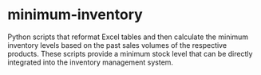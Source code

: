 # minimum-inventory
Python scripts that reformat Excel tables and then calculate the minimum inventory levels based on the past sales volumes of the respective products. These scripts provide a minimum stock level that can be directly integrated into the inventory management system.
